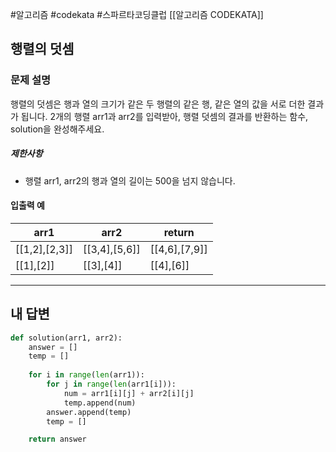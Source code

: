 #알고리즘 #codekata #스파르타코딩클럽 [[알고리즘 CODEKATA]]

## 행렬의 덧셈

### 문제 설명

행렬의 덧셈은 행과 열의 크기가 같은 두 행렬의 같은 행, 같은 열의 값을 서로 더한 결과가 됩니다. 2개의 행렬 arr1과 arr2를 입력받아, 행렬 덧셈의 결과를 반환하는 함수, solution을 완성해주세요.
##### 제한사항
- 행렬 arr1, arr2의 행과 열의 길이는 500을 넘지 않습니다.
#### 입출력 예

| arr1            | arr2            | return          |
| --------------- | --------------- | --------------- |
| \[[1,2],[2,3]\] | \[[3,4],[5,6]\] | \[[4,6],[7,9]\] |
| \[[1],[2]\]     | \[[3],[4]\]     | \[[4],[6]\]     |

---

## 내 답변

```python
def solution(arr1, arr2):
    answer = []
    temp = []
    
    for i in range(len(arr1)):
        for j in range(len(arr1[i])):
            num = arr1[i][j] + arr2[i][j]
            temp.append(num)
        answer.append(temp)
        temp = []

    return answer
```
 